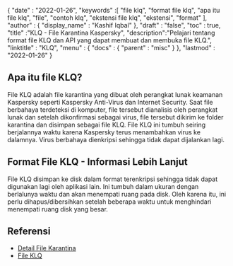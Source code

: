 {
  "date" : "2022-01-26",
  "keywords" :[ "file klq", "format file klq", "apa itu file klq", "file", "contoh klq", "ekstensi file klq", "ekstensi", "format" ],
  "author" : {
    "display_name" : "Kashif Iqbal"
},
  "draft" : "false",
  "toc" : true,
  "title" :"KLQ - File Karantina Kaspersky",
  "description":"Pelajari tentang format file KLQ dan API yang dapat membuat dan membuka file KLQ.",
  "linktitle" : "KLQ",
  "menu" : {
    "docs" : {
      "parent" : "misc"
}
},
  "lastmod" : "2022-01-26"
}

## Apa itu file KLQ?

File KLQ adalah file karantina yang dibuat oleh perangkat lunak keamanan Kaspersky seperti Kaspersky Anti-Virus dan Internet Security. Saat file berbahaya terdeteksi di komputer, file tersebut dianalisis oleh perangkat lunak dan setelah dikonfirmasi sebagai virus, file tersebut dikirim ke folder karantina dan disimpan sebagai file KLQ. File KLQ ini tumbuh seiring berjalannya waktu karena Kaspersky terus menambahkan virus ke dalamnya. Virus berbahaya dienkripsi sehingga tidak dapat dijalankan lagi.

## Format File KLQ - Informasi Lebih Lanjut

File KLQ disimpan ke disk dalam format terenkripsi sehingga tidak dapat digunakan lagi oleh aplikasi lain. Ini tumbuh dalam ukuran dengan berlalunya waktu dan akan menempati ruang pada disk. Oleh karena itu, ini perlu dihapus/dibersihkan setelah beberapa waktu untuk menghindari menempati ruang disk yang besar.

## Referensi

* [Detail File Karantina](https://forum.kaspersky.com/)
* [File KLQ](https://community.kaspersky.com/search?q=klq%20file)

